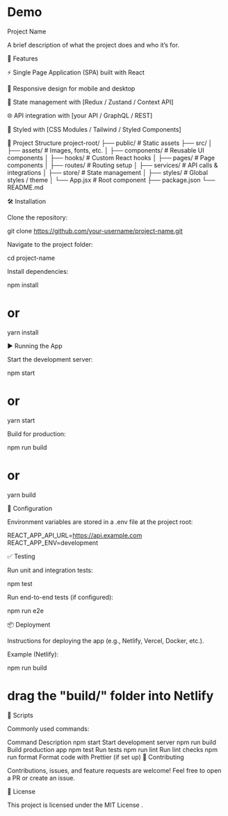 # Demo
Project Name

A brief description of what the project does and who it’s for.

🚀 Features

⚡ Single Page Application (SPA) built with React

📱 Responsive design for mobile and desktop

🔄 State management with [Redux / Zustand / Context API]

🌐 API integration with [your API / GraphQL / REST]

🎨 Styled with [CSS Modules / Tailwind / Styled Components]

📂 Project Structure
project-root/
├── public/             # Static assets
├── src/
│   ├── assets/         # Images, fonts, etc.
│   ├── components/     # Reusable UI components
│   ├── hooks/          # Custom React hooks
│   ├── pages/          # Page components
│   ├── routes/         # Routing setup
│   ├── services/       # API calls & integrations
│   ├── store/          # State management
│   ├── styles/         # Global styles / theme
│   └── App.jsx         # Root component
├── package.json
└── README.md

🛠️ Installation

Clone the repository:

git clone https://github.com/your-username/project-name.git


Navigate to the project folder:

cd project-name


Install dependencies:

npm install
# or
yarn install

▶️ Running the App

Start the development server:

npm start
# or
yarn start


Build for production:

npm run build
# or
yarn build

🔧 Configuration

Environment variables are stored in a .env file at the project root:

REACT_APP_API_URL=https://api.example.com
REACT_APP_ENV=development

✅ Testing

Run unit and integration tests:

npm test


Run end-to-end tests (if configured):

npm run e2e

📦 Deployment

Instructions for deploying the app (e.g., Netlify, Vercel, Docker, etc.).

Example (Netlify):

npm run build
# drag the "build/" folder into Netlify

📝 Scripts

Commonly used commands:

Command	Description
npm start	Start development server
npm run build	Build production app
npm test	Run tests
npm run lint	Run lint checks
npm run format	Format code with Prettier (if set up)
🤝 Contributing

Contributions, issues, and feature requests are welcome!
Feel free to open a PR or create an issue.

📜 License

This project is licensed under the MIT License
.
